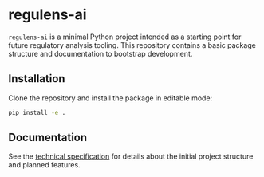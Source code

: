# regulens-ai

`regulens-ai` is a minimal Python project intended as a starting point for future
regulatory analysis tooling. This repository contains a basic package structure
and documentation to bootstrap development.

## Installation
Clone the repository and install the package in editable mode:

```bash
pip install -e .
```

## Documentation
See the [technical specification](docs/TechSpec.md) for details about the initial
project structure and planned features.
